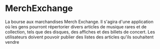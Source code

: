 # MerchExchange
La bourse aux marchandises Merch Exchange. 
Il s'agira d'une application où les gens pourront répertorier divers articles de musique rares et de collection, 
tels que des disques, des affiches et des billets de concert. 
Les utilisateurs doivent pouvoir publier des listes des articles qu'ils souhaitent vendre
